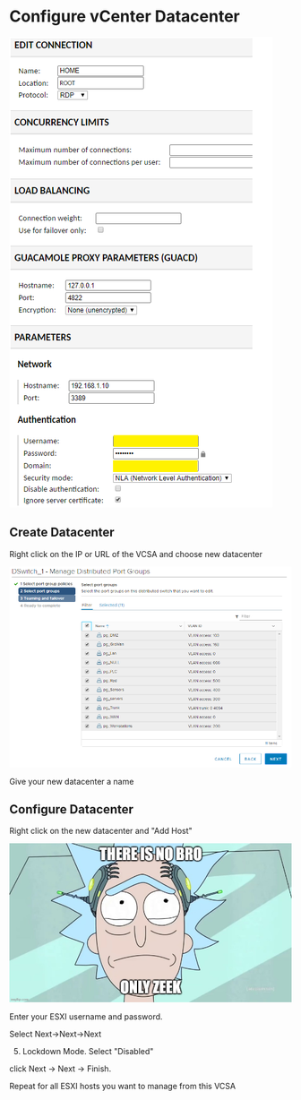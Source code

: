 # Configure vCenter Datacenter

![](../../.gitbook/assets/image%20%281%29.png)

## Create Datacenter

Right click on the IP or URL of the VCSA and choose new datacenter

![](../../.gitbook/assets/image%20%2875%29.png)

Give your new datacenter a name

## Configure Datacenter

Right click on the new datacenter and "Add Host"

![](../../.gitbook/assets/image%20%2874%29.png)

Enter your ESXI username and password.

Select Next-&gt;Next-&gt;Next 

5. Lockdown Mode. Select "Disabled"

click Next -&gt; Next -&gt; Finish.

Repeat for all ESXI hosts you want to manage from this VCSA



